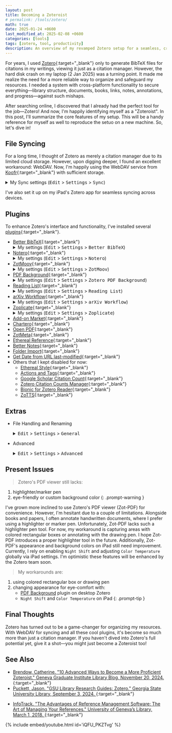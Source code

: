 ```yaml
---
layout: post
title: Becoming a Zoteroist
# permalink: /tools/zotero/
math: true
date: 2025-01-24 +0600
last_modified_at: 2025-02-08 +0600
categories: [tools]
tags: [zotero, tool, productivity]
description: An overview of my revamped Zotero setup for a seamless, cross-platform workflow, featuring the settings, plugins, and strategies I use to boost my academic productivity.
---
```


For years, I used [Zotero](https://www.zotero.org/){:target="_blank"} only to generate BibTeX files for citations in my writings, viewing it just as a citation manager. However, the hard disk crash on my laptop (2 Jan 2025) was a turning point. It made me realize the need for a more reliable way to organize and safeguard my resources. I needed a system with cross-platform functionality to secure everything—library structure, documents, books, links, notes, annotations, and progress—against such mishaps.

After searching online, I discovered that I already had the perfect tool for the job—Zotero! And now, I'm happily identifying myself as a "Zoteroist". In this post, I'll summarize the core features of my setup. This will be a handy reference for myself as well to reproduce the setuo on a new machine. So, let's dive in!

## File Syncing

For a long time, I thought of Zotero as merely a citation manager due to its limited cloud storage. However, upon digging deeper, I found an excellent workaround: WebDAV. Now, I'm happily using the WebDAV service from [Koofr](https://koofr.eu/blog/posts/koofr-with-zotero-via-webdav){:target="_blank"} with sufficient storage.  

<!-- ![Alt text](/assets/images/2025-01-24-zotero/sync.png "Optional Title") -->
<details>
    <summary>My Sync settings (<kbd>Edit</kbd> > <kbd>Settings</kbd> > <kbd>Sync</kbd>) </summary>
    <img src="/assets/images/2025-01-24-zotero/sync.png" alt="Sync Settings" title="Optional Title"> 
</details>


I've also set it up on my iPad's Zotero app for seamless syncing across devices.  

## Plugins

To enhance Zotero's interface and functionality, I've installed several [plugins](https://www.zotero.org/support/plugins){:target="_blank"}. 

- [Better BibTeX](https://github.com/retorquere/zotero-better-bibtex){:target="_blank"}
    <details>
        <summary>My settings (<kbd>Edit</kbd> > <kbd>Settings</kbd> > <kbd>Better BibTeX</kbd>)</summary>
        <img src="/assets/images/2025-01-24-zotero/better-bibtex-1.png" alt="Better BibTeX 1" title="Optional Title">
        <img src="/assets/images/2025-01-24-zotero/better-bibtex-2.png" alt="Better BibTeX 2" title="Optional Title">
    </details>
- [Notero](https://retorque.re/zotero-better-bibtex/){:target="_blank"}
    <details>
        <summary>My settings (<kbd>Edit</kbd> > <kbd>Settings</kbd> > <kbd>Notero</kbd>)</summary>
        <img src="/assets/images/2025-01-24-zotero/notero.png" alt="Notero" title="Optional Title">
    </details>
- [ZotMoov](https://github.com/wileyyugioh/zotmoov){:target="_blank"}
    <details>
        <summary>My settings (<kbd>Edit</kbd> > <kbd>Settings</kbd> > <kbd>ZotMoov</kbd>)</summary>
        <img src="/assets/images/2025-01-24-zotero/zotmoov.png" alt="ZotMoov" title="Optional Title">
        Even though I sync files with WebDAV, I have still kept this ZotMoov setup to send PDFs to the synced folder in Dropbox to edit (i.e. adding bookmarks) with iPad's 'PDF Expert' app.
        <ul>
            <li>In desktop Zotero, double-click on an item or its attachment and select 'ZotMoov: Move selected to Directory'.</li>
            <li>Get and edit the PDF in iPad's 'PDF Expert' app.</li>
            <li>Back in desktop Zotero, double-click on the item and select 'ZotMoov: Move selected from Directory'.</li>
        </ul>
    </details>
- <a id="pdf-background">[PDF Background](https://github.com/q77190858/zotero-pdf-background){:target="_blank"}
    <details>
        <summary>My settings (<kbd>Edit</kbd> > <kbd>Settings</kbd> > <kbd>Zotero PDF Background</kbd>)</summary>
        <img src="/assets/images/2025-01-24-zotero/pdf-background-1.png" alt="PDF Background 1" title="Optional Title">
        On a side note, the option `Use Dark Mode for Content` needs to be disabled to keep these background colors unaffected from the system dark mode. <br>
        <img src="/assets/images/2025-01-24-zotero/pdf-background-2.png" alt="PDF Background 2" title="Optional Title">
    </details>
- [Reading List](https://github.com/Dominic-DallOsto/zotero-reading-list){:target="_blank"}
    <details>
        <summary>My settings (<kbd>Edit</kbd> > <kbd>Settings</kbd> > <kbd>Reading List</kbd>)</summary>
        <img src="/assets/images/2025-01-24-zotero/reading-list-1.png" alt="Reading List 1" title="Optional Title">
        <img src="/assets/images/2025-01-24-zotero/reading-list-2.png" alt="Reading List 2" title="Optional Title">
    </details>
- [arXiv Workflow](https://github.com/AllanChain/zotero-arxiv-workflow){:target="_blank"}
    <details>
        <summary>My settings (<kbd>Edit</kbd> > <kbd>Settings</kbd> > <kbd>arXiv Workflow</kbd>)</summary>
        <img src="/assets/images/2025-01-24-zotero/arxiv-workflow.png" alt="arXiv Workflow" title="Optional Title">
    </details>
- [Zoplicate](https://github.com/ChenglongMa/zoplicate){:target="_blank"}
    <details>
        <summary>My settings (<kbd>Edit</kbd> > <kbd>Settings</kbd> > <kbd>Zoplicate</kbd>)</summary>
        <img src="/assets/images/2025-01-24-zotero/zoplicate.png" alt="Zoplicate" title="Optional Title">
    </details>
- [Add-on Market](https://github.com/syt2/zotero-addons){:target="_blank"}
- [Chartero](https://github.com/volatile-static/Chartero){:target="_blank"}
- [Open PDF](https://github.com/retorquere/zotero-open-pdf){:target="_blank"}
- [ZotMeta](https://github.com/RoadToDream/ZotMeta){:target="_blank"}
- [Ethereal Reference](https://github.com/MuiseDestiny/zotero-reference){:target="_blank"}
- [Better Notes](https://github.com/windingwind/zotero-better-notes){:target="_blank"}
- [Folder Import](https://github.com/retorquere/zotero-folder-import){:target="_blank"}
- [Get Date from URL last-modified](https://github.com/retorquere/zotero-date-from-last-modified){:target="_blank"}
- Others that I kept disabled for now: 
    - [Ethereal Style](https://github.com/MuiseDestiny/zotero-style){:target="_blank"}
    - [Actions and Tags](https://github.com/windingwind/zotero-actions-tags){:target="_blank"}
    - [Google Scholar Citation Count](https://github.com/justinribeiro/zotero-google-scholar-citation-count){:target="_blank"}
    - [Zotero Citation Counts Manager](https://github.com/FrLars21/ZoteroCitationCountsManager){:target="_blank"}
    - [Bionic for Zotero Reader](https://github.com/windingwind/bionic-for-zotero){:target="_blank"}
    - [ZoTTS](https://github.com/ImperialSquid/zotero-zotts){:target="_blank"}

## Extras

- File Handling and Renaming
    <details>
        <summary><kbd>Edit</kbd> > <kbd>Settings</kbd> > <kbd>General</kbd></summary>
        <img src="/assets/images/2025-01-24-zotero/file-handling-renaming.png" alt="File Handling and Renaming" title="Optional Title">
        <kbd>Customize Filename Format...</kbd> 
        <img src="/assets/images/2025-01-24-zotero/filename-formate.png" alt="Filename Format" title="Optional Title">
        I prefer this <a href="https://www.zotero.org/support/file_renaming" target="_blank" rel="noopener noreferrer">Filename Template</a>: <br>
        <blockquote>
        {% raw %}
        {{ firstCreator suffix=" - " }}{{ title truncate="100" }}{{ year prefix=" (" suffix=")" }}
        {% endraw %}
        </blockquote>
    </details>

- Advanced 
    <details>
        <summary><kbd>Edit</kbd> > <kbd>Settings</kbd> > <kbd>Advanced</kbd></summary>
        <img src="/assets/images/2025-01-24-zotero/advanced.png" alt="Advanced" title="Optional Title">
    </details>

## Present Issues

> Zotero's PDF viewer still lacks: 
1. highlighter/marker pen
2. eye-friendly or custom background color
{: .prompt-warning } 

I've grown more inclined to use Zotero's PDF viewer (Zot-PDF) for convenience. However, I'm hesitant due to a couple of limitations. Alongside books and papers, I often annotate handwritten documents, where I prefer using a highlighter or marker pen. Unfortunately, Zot-PDF lacks such a highlighter pen tool. For now, my workaround is capturing areas with colored rectangular boxes or annotating with the drawing pen. I hope Zot-PDF introduces a proper highlighter tool in the future. Additionally, Zot-PDF's appearance and background colors on iPad still need improvement. Currently, I rely on enabling `Night Shift` and adjusting `Color Temperature` globally via iPad settings. I'm optimistic these features will be enhanced by the Zotero team soon.

> My workarounds are: 
1. using colored rectangular box or drawing pen
2. changing appearance for eye-comfort with:
    - [PDF Background](#pdf-background) plugin on desktop Zotero
    - `Night Shift` and `Color Temperature` on iPad
{: .prompt-tip } 

## Final Thoughts

Zotero has turned out to be a game-changer for organizing my resources. With WebDAV for syncing and all these cool plugins, it's become so much more than just a citation manager. If you haven't dived into Zotero's full potential yet, give it a shot—you might just become a Zoteroist too!


## See Also

- [Brendow, Catherine. "10 Advanced Ways to Become a More Proficient Zoteroist." Geneva Graduate Institute Library Blog, November 20, 2024. ](https://libraryblog.graduateinstitute.ch/2024/11/20/10-advanced-ways-to-become-a-more-proficient-zoteroist/){:target="_blank"}
- [Puckett, Jason. "GSU Library Research Guides: Zotero." Georgia State University Library, September 3, 2024. ](https://research.library.gsu.edu/c.php?g=115275&p=750658){:target="_blank"}
<!-- - [Brendow, Catherine. "Zotero, an Essential Component of Your Academic Toolbox." Geneva Graduate Institute Library Blog, October 11, 2021. ](https://libraryblog.graduateinstitute.ch/2021/10/11/zotero-an-essential-component-of-your-academic-toolbox/){:target="_blank"} -->
- [InfoTrack. "The Advantages of Reference Management Software: The Art of Managing Your References." University of Geneva’s Library, March 1, 2018. ](https://infotrack.unige.ch/en/advantages-of-reference-management-software){:target="_blank"}
<!-- - [InfoTrack UNIGE. The Advantages of Reference Management Software, March 1, 2018. ](https://www.youtube.com/watch?v=iQFU_PKZTvg){:target="_blank"} -->

{% include embed/youtube.html id='iQFU_PKZTvg' %}
